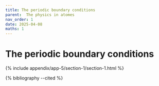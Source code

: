 ```yaml
---
title: The periodic boundary conditions
parent:  The physics in atomes
nav_order: 1
date: 2025-04-08
maths: 1
---
```


# The periodic boundary conditions

{% include appendix/app-5/section-1/section-1.html %}

{% bibliography --cited %}
